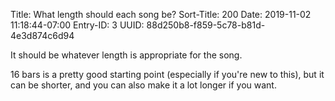 Title: What length should each song be?
Sort-Title: 200
Date: 2019-11-02 11:18:44-07:00
Entry-ID: 3
UUID: 88d250b8-f859-5c78-b81d-4e3d874c6d94

It should be whatever length is appropriate for the song.

16 bars is a pretty good starting point (especially if you're new to this), but it can be shorter, and you can also make it a lot longer if you want.
